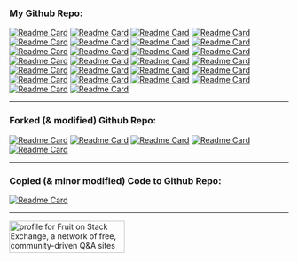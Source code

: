 <!--
**limkokhole/limkokhole** is a ✨ _special_ ✨ repository because its `README.md` (this file) appears on your GitHub profile.

Here are some ideas to get you started:

- 🔭 I’m currently working on ...
- 🌱 I’m currently learning ...
- 👯 I’m looking to collaborate on ...
- 🤔 I’m looking for help with ...
- 💬 Ask me about ...
- 📫 How to reach me: ...
- 😄 Pronouns: ...
- ⚡ Fun fact: ...

More: https://github.com/anuraghazra/github-readme-stats#customization , https://github.com/limkokholefork/github-readme-stats/blob/master/themes/README.md , https://github.com/anuraghazra/github-readme-stats/blob/master/themes/index.js , ee6c76, CD2990, e60023, a9fef7

[![Anurag's GitHub stats](https://github-readme-stats-sigma-five.vercel.app/api?username=limkokhole&show_icons=true&theme=maroongold)](https://github.com/anuraghazra/github-readme-stats)
-->

<!-- ### Play 🦑 Squid Game (Click left or right):  
<p align="left">
  <a href="https://www.youtube.com/embed/SNRb6_QB6tk?autohide=1&mute=1&start=11&end=14&autoplay=1&controls=0&rel=0"><img alt="Jump to Left" src="left_front.png" width="40%"/></a><a href="https://www.youtube.com/embed/SNRb6_QB6tk?autohide=1&mute=1&start=31&end=34&autoplay=1&controls=0&rel=0"><img alt="Jump to Right" src="right_front.png" width="40%"/></a>
</p>

--- -->
### My Github Repo:  

[![Readme Card](https://github-readme-stats-sigma-five.vercel.app/api/pin/?username=limkokhole&repo=yt-dlp-maxpath&theme=dark&bg_color=000000&title_color=ffffff&text_color=ffffff&icon_color=ffffff)](https://github.com/limkokhole/yt-dlp-maxpath)
[![Readme Card](https://github-readme-stats-sigma-five.vercel.app/api/pin/?username=limkokhole&repo=MySejahtera&theme=city_lights&bg_color=1D252C&text_color=718CA1&title_color=718CA1&icon_color=718CA1)](https://github.com/limkokhole/MySejahtera)
[![Readme Card](https://github-readme-stats-sigma-five.vercel.app/api/pin/?username=limkokhole&repo=PyLogTrace&theme=dark&bg_color=000000&title_color=ffffff&text_color=ffffff&icon_color=ffffff)](https://github.com/limkokhole/PyLogTrace)
[![Readme Card](https://github-readme-stats-sigma-five.vercel.app/api/pin/?username=limkokhole&repo=Catch-Err-All&theme=dark&bg_color=000000&title_color=ffffff&text_color=ffffff&icon_color=ffffff)](https://github.com/limkokhole/Catch-Err-All)
[![Readme Card](https://github-readme-stats-sigma-five.vercel.app/api/pin/?username=limkokhole&repo=pinterest-downloader&theme=dark&bg_color=000000&title_color=ffffff&text_color=ffffff&icon_color=ffffff)](https://github.com/limkokhole/pinterest-downloader)
[![Readme Card](https://github-readme-stats-sigma-five.vercel.app/api/pin/?username=limkokhole&repo=drawable-cp&theme=city_lights&bg_color=1D252C&text_color=718CA1&title_color=718CA1&icon_color=718CA1)](https://github.com/limkokhole/drawable-cp)
[![Readme Card](https://github-readme-stats-sigma-five.vercel.app/api/pin/?username=limkokhole&repo=drama-dailymotion-downloader&theme=city_lights&bg_color=1D252C&title_color=696969&text_color=696969&icon_color=696969)](https://github.com/limkokhole/drama-dailymotion-downloader)
[![Readme Card](https://github-readme-stats-sigma-five.vercel.app/api/pin/?username=limkokhole&repo=duboku-downloader&theme=city_lights&bg_color=1D252C&text_color=718CA1&title_color=718CA1&icon_color=718CA1)](https://github.com/limkokhole/duboku-downloader)
[![Readme Card](https://github-readme-stats-sigma-five.vercel.app/api/pin/?username=limkokhole&repo=ytdown_manual&theme=city_lights&bg_color=1D252C&text_color=718CA1&title_color=718CA1&icon_color=718CA1)](https://github.com/limkokhole/ytdown_manual)
[![Readme Card](https://github-readme-stats-sigma-five.vercel.app/api/pin/?username=limkokhole&repo=find_similar_image&theme=dark&bg_color=000000&title_color=ffffff&text_color=ffffff&icon_color=ffffff)](https://github.com/limkokhole/find_similar_image)
[![Readme Card](https://github-readme-stats-sigma-five.vercel.app/api/pin/?username=limkokhole&repo=mdurl&theme=city_lights&bg_color=1D252C&text_color=718CA1&title_color=718CA1&icon_color=718CA1)](https://github.com/limkokhole/mdurl)
[![Readme Card](https://github-readme-stats-sigma-five.vercel.app/api/pin/?username=limkokhole&repo=baiwanzy-downloader&theme=city_lights&bg_color=1D252C&title_color=696969&text_color=696969&icon_color=696969)](https://github.com/limkokhole/baiwanzy-downloader)
[![Readme Card](https://github-readme-stats-sigma-five.vercel.app/api/pin/?username=limkokhole&repo=jianfan_grep&theme=dark&bg_color=000000&title_color=ffffff&text_color=ffffff&icon_color=ffffff)](https://github.com/limkokhole/jianfan_grep)
[![Readme Card](https://github-readme-stats-sigma-five.vercel.app/api/pin/?username=limkokhole&repo=unx&theme=dark&bg_color=000000&title_color=ffffff&text_color=ffffff&icon_color=ffffff)](https://github.com/limkokhole/unx)
[![Readme Card](https://github-readme-stats-sigma-five.vercel.app/api/pin/?username=limkokhole&repo=kpm_textbook_converter&theme=city_lights&bg_color=1D252C&text_color=718CA1&title_color=718CA1&icon_color=718CA1)](https://github.com/limkokhole/kpm_textbook_converter)
[![Readme Card](https://github-readme-stats-sigma-five.vercel.app/api/pin/?username=limkokhole&repo=blogspot-downloader&theme=dark&bg_color=000000&title_color=ffffff&text_color=ffffff&icon_color=ffffff)](https://github.com/limkokhole/blogspot-downloader)
[![Readme Card](https://github-readme-stats-sigma-five.vercel.app/api/pin/?username=limkokhole&repo=Google-Search-Must-Include&theme=dark&bg_color=000000&title_color=ffffff&text_color=ffffff&icon_color=ffffff)](https://github.com/limkokhole/Google-Search-Must-Include)
[![Readme Card](https://github-readme-stats-sigma-five.vercel.app/api/pin/?username=limkokhole&repo=diffhttp&theme=dark&bg_color=000000&title_color=ffffff&text_color=ffffff&icon_color=ffffff)](https://github.com/limkokhole/diffhttp)
[![Readme Card](https://github-readme-stats-sigma-five.vercel.app/api/pin/?username=limkokhole&repo=diffcurl&theme=city_lights&bg_color=1D252C&text_color=718CA1&title_color=718CA1&icon_color=718CA1)](https://github.com/limkokhole/diffcurl)
[![Readme Card](https://github-readme-stats-sigma-five.vercel.app/api/pin/?username=limkokhole&repo=ps_brief&theme=dark&bg_color=000000&title_color=ffffff&text_color=ffffff&icon_color=ffffff)](https://github.com/limkokhole/ps_brief)
[![Readme Card](https://github-readme-stats-sigma-five.vercel.app/api/pin/?username=limkokhole&repo=binaries_brief&theme=dark&bg_color=000000&title_color=ffffff&text_color=ffffff&icon_color=ffffff)](https://github.com/limkokhole/binaries_brief)
[![Readme Card](https://github-readme-stats-sigma-five.vercel.app/api/pin/?username=limkokhole&repo=superman&theme=dark&bg_color=000000&title_color=ffffff&text_color=ffffff&icon_color=ffffff)](https://github.com/limkokhole/superman)
[![Readme Card](https://github-readme-stats-sigma-five.vercel.app/api/pin/?username=limkokhole&repo=hisblock&theme=dark&bg_color=000000&title_color=ffffff&text_color=ffffff&icon_color=ffffff)](https://github.com/limkokhole/hisblock)
[![Readme Card](https://github-readme-stats-sigma-five.vercel.app/api/pin/?username=limkokhole&repo=print_custom_key&theme=dark&bg_color=000000&title_color=ffffff&text_color=ffffff&icon_color=ffffff)](https://github.com/limkokhole/print_custom_key)
[![Readme Card](https://github-readme-stats-sigma-five.vercel.app/api/pin/?username=limkokhole&repo=recurcat&theme=dark&bg_color=000000&title_color=ffffff&text_color=ffffff&icon_color=ffffff)](https://github.com/limkokhole/recurcat)
[![Readme Card](https://github-readme-stats-sigma-five.vercel.app/api/pin/?username=limkokhole&repo=typea&theme=dark&bg_color=000000&title_color=ffffff&text_color=ffffff&icon_color=ffffff)](https://github.com/limkokhole/typea)

---
### Forked (& modified) Github Repo:  

[![Readme Card](https://github-readme-stats-sigma-five.vercel.app/api/pin/?username=limkokhole&repo=youtube-dl-patch&theme=dark&bg_color=000000&title_color=ffffff&text_color=ffffff&icon_color=ffffff)](https://github.com/limkokhole/youtube-dl-patch)
[![Readme Card](https://github-readme-stats-sigma-five.vercel.app/api/pin/?username=limkokhole&repo=PSA-Downloader&theme=city_lights&bg_color=1D252C&text_color=718CA1&title_color=718CA1&icon_color=718CA1)](https://github.com/limkokhole/PSA-Downloader)
[![Readme Card](https://github-readme-stats-sigma-five.vercel.app/api/pin/?username=limkokhole&repo=IP-Classes&theme=city_lights&bg_color=1D252C&text_color=718CA1&title_color=718CA1&icon_color=718CA1)](https://github.com/limkokhole/IP-Classes)
[![Readme Card](https://github-readme-stats-sigma-five.vercel.app/api/pin/?username=limkokhole&repo=pypub&theme=city_lights&bg_color=1D252C&text_color=718CA1&title_color=718CA1&icon_color=718CA1)](https://github.com/limkokhole/pypub)
[![Readme Card](https://github-readme-stats-sigma-five.vercel.app/api/pin/?username=limkokhole&repo=slideshare-downloader&theme=city_lights&bg_color=1D252C&text_color=718CA1&title_color=718CA1&icon_color=718CA1)](https://github.com/limkokhole/slideshare-downloader)

---
### Copied (& minor modified) Code to Github Repo:  

[![Readme Card](https://github-readme-stats-sigma-five.vercel.app/api/pin/?username=limkokhole&repo=Qt-for-Python-Web-Browser&theme=dark&bg_color=000000&title_color=ffffff&text_color=ffffff&icon_color=ffffff)](https://github.com/limkokhole/Qt-for-Python-Web-Browser)

<!-- ---
### Fork:
Other forked repos at https://github.com/limkokholefork 

-->
---
<a href="https://stackexchange.com/users/1077108"><img src="https://stackexchange.com/users/flair/1077108.png?theme=clean" width="208" height="58" alt="profile for Fruit on Stack Exchange, a network of free, community-driven Q&amp;A sites" title="profile for Fruit on Stack Exchange, a network of free, community-driven Q&amp;A sites"></a>


